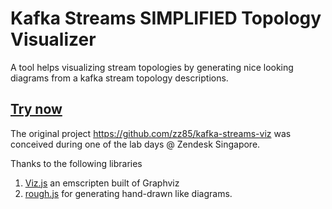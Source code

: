# Kafka Streams SIMPLIFIED Topology Visualizer

A tool helps visualizing stream topologies by generating nice looking diagrams from a kafka stream topology descriptions.

## [Try now](https://zaijo.github.io/kafka-streams-viz)

The original project https://github.com/zz85/kafka-streams-viz was conceived during one of the lab days @ Zendesk Singapore.

Thanks to the following libraries
1. [Viz.js](https://github.com/mdaines/viz.js/) an emscripten built of Graphviz
2. [rough.js](https://github.com/pshihn/rough/) for generating hand-drawn like diagrams.
